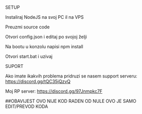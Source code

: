 
SETUP

Instaliraj NodeJS na svoj PC il na VPS

Preuzmi source code

Otvori config.json i editaj po svojoj želji

Na bootu u konzolu napisi npm install

Otvori start.bat i uzivaj

SUPORT

Ako imate ikakvih problema pridruzi se nasem support serveru: https://discord.gg/tQC35jQzvQ

Moj RP server: https://discord.gg/97Jnmpkc7F

##OBAVIJEST
OVO NIJE KOD RADEN OD NULE OVO JE SAMO EDIT/PREVOD KODA

